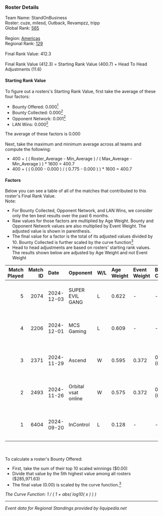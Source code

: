 ### Roster Details<br />
Team Name: StandOnBusiness<br />
Roster: cuze, milesd, Outback, Revampzz, tripp<br />
Global Rank: [565](../../standings_global_2025_02_28.md)<br />
<br />
Region: [Americas]( ../../standings_americas_2025_02_28.md)<br />
Regional Rank: [129]( ../../standings_americas_2025_02_28.md)<br />
<br />
Final Rank Value:  412.3<br />
<br />
Final Rank Value (412.3) = Starting Rank Value (400.7) + Head To Head Adjustments (11.6)<br />

#### Starting Rank Value<br />
To figure out a rosters's Starting Rank Value, first take the average of these four factors:<br />
- Bounty Offered: 0.000[<sup>1</sup>](#table2)
- Bounty Collected: 0.000[<sup>2</sup>](#table1)
- Opponent Network: 0.001[<sup>2</sup>](#table1)
- LAN Wins: 0.000[<sup>2</sup>](#table1)

The average of these factors is 0.000<br />
<br />
Next, take the maximum and minimum average across all teams and compute the following:<br />
- 400 + ( ( Roster_Average - Min_Average ) / ( Max_Average - Min_Average ) ) * 1600 = 400.7
- 400 + ( ( 0.000 - 0.000 ) / ( 0.775 - 0.000 ) ) * 1600 = 400.7


#### Factors<br />
Below you can see a table of all of the matches that contributed to this roster's Final Rank Value.<br />
Note:<br />

- For Bounty Collected, Opponent Network, and LAN Wins, we consider only the ten best results over the past 6 months.
- Raw values for those factors are multiplied by Age Weight. Bounty and Opponent Network values are also multiplied by Event Weight. The adjusted value is shown in parenthesis.
- The final value for a factor is the total of its adjusted values divided by 10. Bounty Collected is further scaled by the curve function[<sup>3</sup>](#curveFunction)
- Head to head adjustments are based on rosters' starting rank values. The results shown below are adjusted by Age Weight and not Event Weight
<span id="table1"></span><br />


| Match Played | Match ID | Date       | Opponent            | W/L | Age Weight | Event Weight | Bounty Collected | Opponent Network | LAN Wins  | H2H Adj. | Roster                                 |
| -: | -: | :- | :- | :- | :- | :- | :- | :- | :- | -: | :- |
|            5 |     2074 | 2024-12-03 | SUPER EVIL GANG     | L   | 0.622      | -            | -                | -                | -         |    -2.55 | cuze, milesd, Outback, Revampzz, tripp |
|            4 |     2206 | 2024-12-01 | MCS Gaming          | L   | 0.609      | -            | -                | -                | -         |    -3.99 | cuze, milesd, Outback, Revampzz, tripp |
|            3 |     2371 | 2024-11-29 | Ascend              | W   | 0.595      | 0.372        | 0.000 (0.000)    | 0.030 (0.007)    | 0 (0.000) |    11.20 | cuze, milesd, Outback, Revampzz, tripp |
|            2 |     2493 | 2024-11-26 | Orbital vsat online | W   | 0.575      | 0.372        | 0.000 (0.000)    | 0.030 (0.006)    | 0 (0.000) |     8.97 | cuze, milesd, Outback, Revampzz, tripp |
|            1 |     6404 | 2024-09-20 | InControl           | L   | 0.128      | -            | -                | -                | -         |    -2.01 | corim, cuze, milesd, Revampzz, tripp   |

<br />
<span id="table2"></span><br />
To calculate a roster's Bounty Offered:<br />

- First, take the sum of their top 10 scaled winnings ($0.00)
- Divide that value by the 5th highest value among all rosters ($285,971.63)
- The final value (0.00) is scaled by the curve function.[<sup>3</sup>](#curveFunction)

<span id="curveFunction"></span>_The Curve Function: 1 / ( 1 + abs( log10( x ) ) )_<br />

---
_Event data for Regional Standings provided by liquipedia.net_<br />

